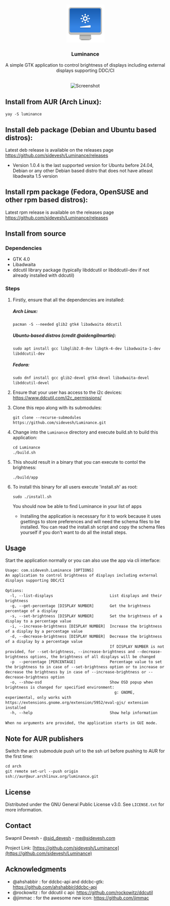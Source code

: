 <a name="readme-top"></a>

<br />
<div align="center">
  <a href="https://github.com/sidevesh/Luminance">
    <img src="icons/hicolor/scalable/apps/com.sidevesh.Luminance.svg" alt="Logo" width="120" height="120">
  </a>

<h3 align="center">Luminance</h3>

  <p align="center">
    A simple GTK application to control brightness of displays including external displays supporting DDC/CI
    <br />
    <br />
  </p>
</div>

<div align="center">
  <img src="screenshots/screenshot-faded.png" alt="Screenshot">
</div>

## Install from AUR (Arch Linux):
  
  ```
  yay -S luminance
  ```

## Install deb package (Debian and Ubuntu based distros):
Latest deb release is available on the releases page https://github.com/sidevesh/Luminance/releases

* Version 1.0.4 is the last supported version for Ubuntu before 24.04, Debian or any other Debian based distro that does not have atleast libadwaita 1.5 version

## Install rpm package (Fedora, OpenSUSE and other rpm based distros):
Latest rpm release is available on the releases page https://github.com/sidevesh/Luminance/releases

## Install from source

### Dependencies
- GTK 4.0
- Libadwaita
- ddcutil library package (typically libddcutil or libddcutil-dev if not already installed with ddcutil)

### Steps
1. Firstly, ensure that all the dependencies are installed:

    ##### Arch Linux:
    ```
    pacman -S --needed glib2 gtk4 libadwaita ddcutil
    ```
    
    ##### Ubuntu-based distros (credit @aidengilmartin):
    ```
    sudo apt install gcc libglib2.0-dev libgtk-4-dev libadwaita-1-dev libddcutil-dev
    ```
    ##### Fedora:
    ```
    sudo dnf install gcc glib2-devel gtk4-devel libadwaita-devel libddcutil-devel
    ```

2. Ensure that your user has access to the i2c devices:
https://www.ddcutil.com/i2c_permissions/

3. Clone this repo along with its submodules:
    ```
    git clone --recurse-submodules https://github.com/sidevesh/Luminance.git
    ```

4. Change into the `Luminance` directory and execute build.sh to build this application:
    ```
    cd Luminance
    ./build.sh
    ```

5. This should result in a binary that you can execute to contol the brightness:
    ```
    ./build/app
    ```

6. To install this binary for all users execute 'install.sh' as root:
    ```
    sudo ./install.sh
    ```

    You should now be able to find Luminance in your list of apps
    * Installing the application is necessary for it to work because it uses gsettings to store preferences and will need the schema files to be installed.
      You can read the install.sh script and copy the schema files yourself if you don't want to do all the install steps.


## Usage

Start the application normally or you can also use the app via cli interface:
```
Usage: com.sidevesh.Luminance [OPTIONS]
An application to control brightness of displays including external displays supporting DDC/CI

Options:
  -l, --list-displays                         List displays and their brightness
  -g, --get-percentage [DISPLAY NUMBER]       Get the brightness percentage of a display
  -s, --set-brightness [DISPLAY NUMBER]       Set the brightness of a display to a percentage value
  -i, --increase-brightness [DISPLAY NUMBER]  Increase the brightness of a display by a percentage value
  -d, --decrease-brightness [DISPLAY NUMBER]  Decrease the brightness of a display by a percentage value
                                              If DISPLAY NUMBER is not provided, for --set-brightness, --increase-brightness and --decrease-brightness options, the brightness of all displays will be changed
  -p  --percentage [PERCENTAGE]               Percentage value to set the brightness to in case of --set-brightness option or to increase or decrease the brightness by in case of --increase-brightness or --decrease-brightness option
  -o, --show-osd                              Show OSD popup when brightness is changed for specified environment:
                                                g: GNOME, experimental, only works with https://extensions.gnome.org/extension/5952/eval-gjs/ extension installed
  -h, --help                                  Show help information

When no arguments are provided, the application starts in GUI mode.
```

## Note for AUR publishers

Switch the arch submodule push url to the ssh url before pushing to AUR for the first time:
```
cd arch
git remote set-url --push origin ssh://aur@aur.archlinux.org/luminance.git
```


## License

Distributed under the GNU General Public License v3.0. See `LICENSE.txt` for more information.



## Contact

Swapnil Devesh - [@sid_devesh](https://twitter.com/sid_devesh) - me@sidevesh.com

Project Link: [https://github.com/sidevesh/Luminance](https://github.com/sidevesh/Luminance)



## Acknowledgments

- @ahshabbir : for ddcbc-api and ddcbc-gtk: https://github.com/ahshabbir/ddcbc-api
- @rockowitz : for ddcutil c api: https://github.com/rockowitz/ddcutil
- @jimmac : for the awesome new icon: https://github.com/jimmac
